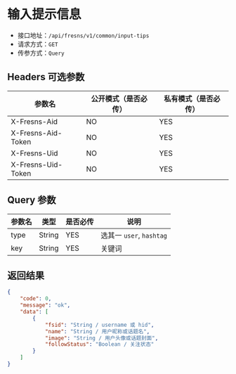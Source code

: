 # 输入提示信息

- 接口地址：`/api/fresns/v1/common/input-tips`
- 请求方式：`GET`
- 传参方式：`Query`

## Headers 可选参数

| 参数名 | 公开模式（是否必传） | 私有模式（是否必传） |
| --- | --- | --- |
| X-Fresns-Aid | NO | YES |
| X-Fresns-Aid-Token | NO | YES |
| X-Fresns-Uid | NO | YES |
| X-Fresns-Uid-Token | NO | YES |

## Query 参数

| 参数名 | 类型 | 是否必传 | 说明 |
| --- | --- | --- | --- |
| type | String | YES | 选其一 `user`, `hashtag` |
| key | String | YES | 关键词 |

## 返回结果

```json
{
    "code": 0,
    "message": "ok",
    "data": [
        {
            "fsid": "String / username 或 hid",
            "name": "String / 用户昵称或话题名",
            "image": "String / 用户头像或话题封面",
            "followStatus": "Boolean / 关注状态"
        }
    ]
}
```
